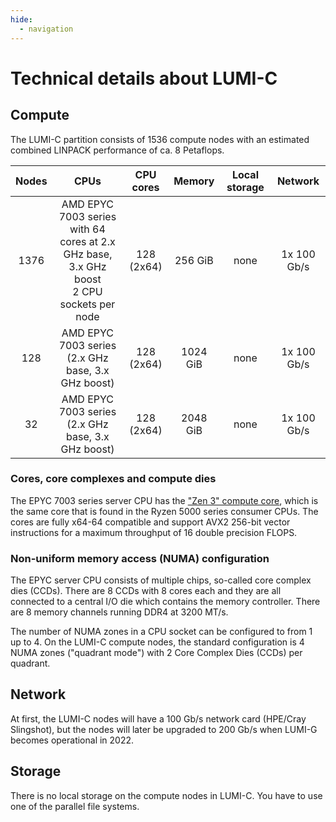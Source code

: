 ```yaml
---
hide:
  - navigation
---
```


# Technical details about LUMI-C

## Compute

The LUMI-C partition consists of 1536 compute nodes with an estimated combined
LINPACK performance of ca. 8 Petaflops.

| Nodes  | CPUs                                              | CPU cores     | Memory  | Local storage | Network     |
| :--------------: | :---------------------------------------------------: | :-----------: | :-----: | :-----------: | :---------: |
| 1376             | AMD EPYC 7003 series<br>with 64 cores at 2.x GHz base, 3.x GHz boost<br>2 CPU sockets per node | 128<br>(2x64) | 256 GiB  | none          | 1x 100 Gb/s |
| 128              | AMD EPYC 7003 series<br>(2.x GHz base, 3.x GHz boost) | 128<br>(2x64) | 1024 GiB | none          | 1x 100 Gb/s |
| 32               | AMD EPYC 7003 series<br>(2.x GHz base, 3.x GHz boost) | 128<br>(2x64) | 2048 GiB | none          | 1x 100 Gb/s |


### Cores, core complexes and compute dies

The EPYC 7003 series server CPU has the ["Zen 3" compute core][1], which is the
same core that is found in the Ryzen 5000 series consumer CPUs. The cores are
fully x64-64 compatible and support AVX2 256-bit vector instructions for a
maximum throughput of 16 double precision FLOPS.

[1]: https://en.wikipedia.org/wiki/Zen_3

### Non-uniform memory access (NUMA) configuration

The EPYC server CPU consists of multiple chips, so-called core complex dies
(CCDs). There are 8 CCDs with 8 cores each and they are all connected to a
central I/O die which contains the memory controller. There are 8 memory
channels running DDR4 at 3200 MT/s.

The number of NUMA zones in a CPU socket can be configured to from 1 up to 4. On
the LUMI-C compute nodes, the standard configuration is 4 NUMA zones
("quadrant mode") with 2 Core Complex Dies (CCDs) per quadrant.

## Network

At first, the LUMI-C nodes will have a 100 Gb/s network card (HPE/Cray 
Slingshot), but the nodes will later be upgraded to 200 Gb/s when LUMI-G
becomes operational in 2022.

## Storage

There is no local storage on the compute nodes in LUMI-C. You have to use one of
the parallel file systems.
